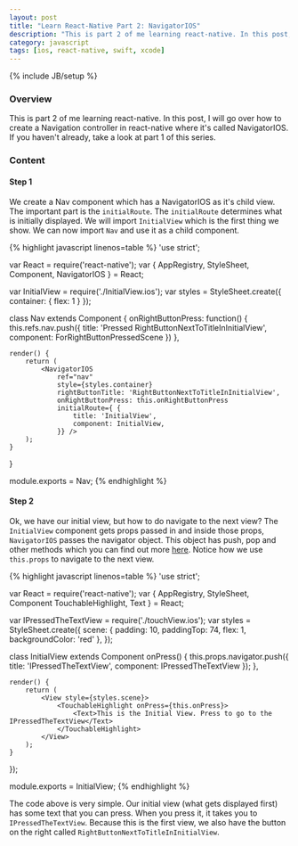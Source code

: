 ```yaml
---
layout: post
title: "Learn React-Native Part 2: NavigatorIOS"
description: "This is part 2 of me learning react-native. In this post, I will go over how to create a Navigation controller in react-native where it's called NavigatorIOS. If you haven't already, take a look at part 1 of this series."
category: javascript
tags: [ios, react-native, swift, xcode]
---
```

{% include JB/setup %}

<!-- Overview -->
<h3>Overview</h3>

This is part 2 of me learning react-native. In this post, I will go over how to create a Navigation controller in react-native where it's called NavigatorIOS. If you haven't already, take a look at part 1 of this series.

<!-- Content -->
<h3>Content</h3>

<!-- Step 1 -->
<h4>Step 1</h4>

We create a Nav component which has a NavigatorIOS as it's child view. The important part is the `initialRoute`. The `initialRoute` determines what is initially displayed. We will import `InitialView` which is the first thing we show.
We can now import `Nav` and use it as a child component.

<!-- Code _______________________________________-->
{% highlight javascript linenos=table  %}
'use strict';

var React = require('react-native');
var {
  AppRegistry,
  StyleSheet,
  Component,
  NavigatorIOS
} = React;

var InitialView = require('./InitialView.ios');
var styles = StyleSheet.create({
    container: {
        flex: 1
    }
});

class Nav extends Component {
    onRightButtonPress: function() {
        this.refs.nav.push({
            title: 'Pressed RightButtonNextToTitleInInitialView',
            component: ForRightButtonPressedScene
        })
    },

    render() {
        return (
            <NavigatorIOS
                ref="nav"
                style={styles.container}
                rightButtonTitle: 'RightButtonNextToTitleInInitialView',
                onRightButtonPress: this.onRightButtonPress
                initialRoute={ {
                    title: 'InitialView',
                    component: InitialView,
                }} />
        );
    }
}

module.exports = Nav;
{% endhighlight %}
<!-- /Code ^^^^^^^^^^^^^^^^^^^^^^^^^^^^^^^^^^^^^^-->

<!-- Step 2 -->
<h4>Step 2</h4>

Ok, we have our initial view, but how to do navigate to the next view? The `InitialView` component gets props passed in and inside those props, `NavigatorIOS` passes the navigator object. This object has push, pop and other methods which you can find out more [here](https://facebook.github.io/react-native/docs/navigatorios.html#content). Notice how we use `this.props` to navigate to the next view.

<!-- Code _______________________________________-->
{% highlight javascript linenos=table  %}
'use strict';

var React = require('react-native');
var {
  AppRegistry,
  StyleSheet,
  Component
  TouchableHighlight,
  Text
} = React;

var IPressedTheTextView = require('./touchView.ios');
var styles = StyleSheet.create({
    scene: {
        padding: 10,
        paddingTop: 74,
        flex: 1,
        backgroundColor: 'red'
    },
});

class InitialView extends Component
    onPress() {
        this.props.navigator.push({
            title: 'IPressedTheTextView',
            component: IPressedTheTextView
        });
    },

    render() {
        return (
            <View style={styles.scene}>
                <TouchableHighlight onPress={this.onPress}>
                    <Text>This is the Initial View. Press to go to the IPressedTheTextView</Text>
                </TouchableHighlight>
            </View>
        );
    }
});

module.exports = InitialView;
{% endhighlight %}
<!-- /Code ^^^^^^^^^^^^^^^^^^^^^^^^^^^^^^^^^^^^^^-->


The code above is very simple. Our initial view (what gets displayed first) has some text that you can press. When you press it, it takes you to `IPressedTheTextView`. Because this is the first view, we also have the button on the right called `RightButtonNextToTitleInInitialView`.